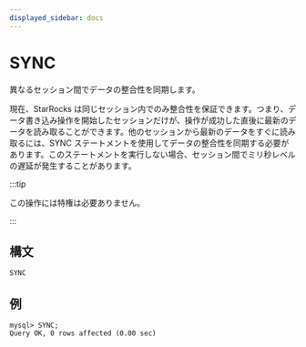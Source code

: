 ```yaml
---
displayed_sidebar: docs
---
```


# SYNC

異なるセッション間でデータの整合性を同期します。

現在、StarRocks は同じセッション内でのみ整合性を保証できます。つまり、データ書き込み操作を開始したセッションだけが、操作が成功した直後に最新のデータを読み取ることができます。他のセッションから最新のデータをすぐに読み取るには、SYNC ステートメントを使用してデータの整合性を同期する必要があります。このステートメントを実行しない場合、セッション間でミリ秒レベルの遅延が発生することがあります。

:::tip

この操作には特権は必要ありません。

:::

## 構文

```SQL
SYNC
```

## 例

```Plain
mysql> SYNC;
Query OK, 0 rows affected (0.00 sec)
```